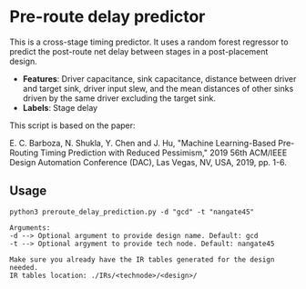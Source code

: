 # Pre-route delay predictor
This is a cross-stage timing predictor.
It uses a random forest regressor to predict the post-route net delay between stages in a post-placement design.

- **Features**: Driver capacitance, sink capacitance, distance between driver and target sink, driver input slew, and the mean distances of other sinks driven by the same driver excluding the target sink.
- **Labels**: Stage delay

This script is based on the paper:

E. C. Barboza, N. Shukla, Y. Chen and J. Hu, "Machine Learning-Based Pre-Routing Timing Prediction with Reduced Pessimism," 2019 56th ACM/IEEE Design Automation Conference (DAC), Las Vegas, NV, USA, 2019, pp. 1-6.


## Usage
```
python3 preroute_delay_prediction.py -d "gcd" -t "nangate45"

Arguments:
-d --> Optional argument to provide design name. Default: gcd
-t --> Optional argyment to provide tech node. Default: nangate45

Make sure you already have the IR tables generated for the design needed.
IR tables location: ./IRs/<technode>/<design>/
```
